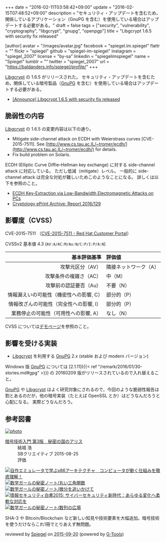 +++
date = "2016-02-11T03:58:42+09:00"
update = "2016-02-15T07:48:52+09:00"
description = "セキュリティ・アップデートを含むため，関係しているアプリケーション（GnuPG を含む）を使用している場合はアップデートする必要がある。"
draft = false
tags = ["security", "vulnerability", "cryptography", "libgcrypt", "gnupg", "openpgp"]
title = "Libgcrypt 1.6.5 with security fix released"

[author]
  avatar = "/images/avatar.jpg"
  facebook = "spiegel.im.spiegel"
  flattr = ""
  flickr = "spiegel"
  github = "spiegel-im-spiegel"
  instagram = "spiegel_2007"
  license = "by-sa"
  linkedin = "spiegelimspiegel"
  name = "Spiegel"
  tumblr = ""
  twitter = "spiegel_2007"
  url = "https://baldanders.info/spiegel/profile/"
+++

[Libgcrypt] の 1.6.5 がリリースされた。
セキュリティ・アップデートを含むため，関係している暗号製品（[GnuPG] を含む）を使用している場合はアップデートする必要がある。

- [[Announce] Libgcrypt 1.6.5 with security fix released](https://lists.gnupg.org/pipermail/gnupg-announce/2016q1/000384.html)

## 脆弱性の内容

[Libgcrypt] の 1.6.5 の変更内容は以下の通り。

* Mitigate side-channel attack on ECDH with Weierstrass curves [CVE-2015-7511].  See [http://www.cs.tau.ac.IL/~tromer/ecdh/](http://www.cs.tau.ac.IL/~tromer/ecdh/) for details.
* Fix build problem on Solaris.

ECDH (Elliptic Curve Diffie–Hellman key exchange) に対する side-channel attack に対応している。
ただし低減（mitigate）レベル。
一般的に side-channel attack は完全な対処が難しいためこのようなことになる。
詳しくは以下を参照のこと。

- [ECDH Key-Extraction via Low-Bandwidth Electromagnetic Attacks on PCs](http://www.cs.tau.ac.il/~tromer/ecdh/)
- [Cryptology ePrint Archive: Report 2016/129](http://eprint.iacr.org/2016/129)

## 影響度（CVSS）

CVE-2015-7511 （[CVE-2015-7511 - Red Hat Customer Portal](https://access.redhat.com/security/cve/CVE-2015-7511)）

CVSSv2 基本値 4.3 (`AV:A/AC:M/Au:N/C:P/I:P/A:N`)

| 基本評価基準                            | 評価値            |
|----------------------------------------:|:------------------|
| 攻撃元区分（AV）                        | 隣接ネットワーク（A） |
| 攻撃条件の複雑さ（AC）                  | 中（M）           |
| 攻撃前の認証要否（Au）                  | 不要（N）         |
| 情報漏えいの可能性（機密性への影響, C） | 部分的（P）       |
| 情報改ざんの可能性（完全性への影響, I） | 部分的（P）       |
| 業務停止の可能性（可用性への影響, A）   | なし（N）         |

CVSS については[デモページ](https://baldanders.info/spiegel/archive/cvss/cvss2.html)を参照のこと。

## 影響を受ける実装

- [Libgcrypt] を利用する [GnuPG] 2.x (stable および modern バージョン)

Windows 版 [GnuPG] については [2.1.11]({{< ref "/remark/2016/01/30-stories.md#gpg" >}}) の 20160209 版がリリースされているので入れ替えること。

[GnuPG] や [Libgcrypt] はよく研究対象にされるので，今回のような脆弱性報告は割とあるのだが，他の暗号実装（たとえば OpenSSL とか）はどうなんだろうと心配になる。
実際どうなんだろう。

[Libgcrypt]: https://www.gnu.org/software/libgcrypt/ "Libgcrypt - GNU Project - Free Software Foundation (FSF)"
[GnuPG]: https://gnupg.org/ "The GNU Privacy Guard"

## 参考図書

<div class="hreview" ><a class="item url" href="http://www.amazon.co.jp/exec/obidos/ASIN/B015643CPE/baldandersinf-22/"><img src="http://ecx.images-amazon.com/images/I/51t6yHHVwEL._SL160_.jpg" alt="photo" class="photo"  /></a><dl ><dt class="fn"><a class="item url" href="http://www.amazon.co.jp/exec/obidos/ASIN/B015643CPE/baldandersinf-22/">暗号技術入門 第3版　秘密の国のアリス</a></dt><dd>結城 浩 </dd><dd>SBクリエイティブ 2015-08-25</dd><dd>評価<abbr class="rating" title="5"><img src="http://g-images.amazon.com/images/G/01/detail/stars-5-0.gif" alt="" /></abbr> </dd></dl><p class="similar"><a href="http://www.amazon.co.jp/exec/obidos/ASIN/B0148FQNVC/baldandersinf-22/" target="_top"><img src="http://images.amazon.com/images/P/B0148FQNVC.09._SCTHUMBZZZ_.jpg"  alt="自作エミュレータで学ぶx86アーキテクチャ　コンピュータが動く仕組みを徹底理解！"  /></a> <a href="http://www.amazon.co.jp/exec/obidos/ASIN/B00W6NCLJM/baldandersinf-22/" target="_top"><img src="http://images.amazon.com/images/P/B00W6NCLJM.09._SCTHUMBZZZ_.jpg"  alt="数学ガールの秘密ノート/丸い三角関数"  /></a> <a href="http://www.amazon.co.jp/exec/obidos/ASIN/B00Y9EYOIW/baldandersinf-22/" target="_top"><img src="http://images.amazon.com/images/P/B00Y9EYOIW.09._SCTHUMBZZZ_.jpg"  alt="数学ガールの秘密ノート/微分を追いかけて"  /></a> <a href="http://www.amazon.co.jp/exec/obidos/ASIN/B012BYBTZC/baldandersinf-22/" target="_top"><img src="http://images.amazon.com/images/P/B012BYBTZC.09._SCTHUMBZZZ_.jpg"  alt="情報セキュリティ白書2015: サイバーセキュリティ新時代：あらゆる変化へ柔軟な対応を"  /></a> <a href="http://www.amazon.co.jp/exec/obidos/ASIN/B00W6NCLL0/baldandersinf-22/" target="_top"><img src="http://images.amazon.com/images/P/B00W6NCLL0.09._SCTHUMBZZZ_.jpg"  alt="数学ガールの秘密ノート/数列の広場"  /></a> </p>
<p class="description">SHA-3 や Bitcoin/Blockchain など新しい知見や技術要素を大幅追加。暗号技術を使うだけならこれ1冊でとりあえず無問題。</p>
<p class="gtools" >reviewed by <a href='#maker' class='reviewer'>Spiegel</a> on <abbr class="dtreviewed" title="2015-09-20">2015-09-20</abbr> (powered by <a href="http://www.goodpic.com/mt/aws/index.html" >G-Tools</a>)</p>
</div>
